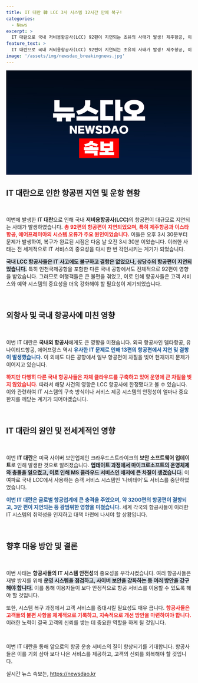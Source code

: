 ```yaml
---
title: IT 대란 韓 LCC 3사 시스템 12시간 만에 복구!
categories:
  - News
excerpt: >
  IT 대란으로 국내 저비용항공사(LCC) 92편이 지연되는 초유의 사태가 발생! 제주항공, 이스타항공 등이 영향을 받았지만, 12시간 만에 시스템이 복구되었다. 외항사도 피해를 입어 총 13편이 지연된 상황. 이 사태의 진짜 원인과 여파를 알아보자!
feature_text: >
  IT 대란으로 국내 저비용항공사(LCC) 92편이 지연되는 초유의 사태가 발생! 제주항공, 이스타항공 등이 영향을 받았지만, 12시간 만에 시스템이 복구되었다. 외항사도 피해를 입어 총 13편이 지연된 상황. 이 사태의 진짜 원인과 여파를 알아보자!
image: '/assets/img/newsdao_breakingnews.jpg'
---
```


<p><img src="/assets/img/newsdao_breakingnews.jpg" alt="koreaapp 속보" /></p>

<h2 data-ke-size="size26">IT 대란으로 인한 항공편 지연 및 운항 현황</h2>

<p data-ke-size="size16">&nbsp;</p>

<p>이번에 발생한 <b>IT 대란</b>으로 인해 국내 <b>저비용항공사(LCC)</b>의 항공편이 대규모로 지연되는 사태가 발생하였습니다. <b><span style="color: #ee2323;">총 92편의 항공편이 지연되었으며, 특히 제주항공과 이스타항공, 에어프레미아의 시스템 오류가 주요 원인이었습니다.</span></b> 이들은 오후 3시 30분부터 문제가 발생하여, 복구가 완료된 시점은 다음 날 오전 3시 30분 이었습니다. 이러한 사태는 전 세계적으로 IT 서비스의 중요성을 다시 한 번 각인시키는 계기가 되었습니다. </p>

<p><b><span style="background-color: #21538527;">국내 LCC 항공사들은 IT 사고에도 불구하고 결항은 없었으나, 상당수의 항공편이 지연되었습니다.</span></b> 특히 인천국제공항을 포함한 다른 국내 공항에서도 전체적으로 92편이 영향을 받았습니다. 그러므로 여행객들은 큰 불편을 겪었고, 이로 인해 항공사들은 고객 서비스와 예약 시스템의 중요성을 더욱 강화해야 할 필요성이 제기되었습니다. </p>

<p data-ke-size="size16">&nbsp;</p>

<h2 data-ke-size="size26">외항사 및 국내 항공사에 미친 영향</h2>

<p data-ke-size="size16">&nbsp;</p>

<p>이번 IT 대란은 <b>국내외 항공사</b>에게도 큰 영향을 미쳤습니다. 외국 항공사인 델타항공, 유나이티드항공, 에어프랑스 역시 <b><span style="color: #1a5490;">유사한 IT 문제로 인해 13편의 항공편에서 지연 및 결항이 발생했습니다.</span></b> 이 외에도 다른 공항에서 일부 항공편이 차질을 빚어 현재까지 문제가 이어지고 있습니다. </p>

<p><b><span style="color: #ee2323;">하지만 다행히 다른 국내 항공사들은 자체 클라우드를 구축하고 있어 운영에 큰 차질을 빚지 않았습니다.</span></b> 따라서 해당 사건의 영향은 LCC 항공사에 한정됐다고 볼 수 있습니다. 이와 관련하여 IT 시스템의 구축 방식이나 서비스 제공 시스템의 안정성이 얼마나 중요한지를 깨닫는 계기가 되어야겠습니다. </p>

<p data-ke-size="size16">&nbsp;</p>

<h2 data-ke-size="size26">IT 대란의 원인 및 전세계적인 영향</h2>

<p data-ke-size="size16">&nbsp;</p>

<p>이번 <b>IT 대란</b>은 미국 사이버 보안업체인 크라우드스트라이크의 <b>보안 소프트웨어 업데이트</b>로 인해 발생한 것으로 알려졌습니다. <b><span style="background-color: #21538527;">업데이트 과정에서 마이크로소프트의 운영체제와 충돌을 일으켰고, 이로 인해 MS 클라우드 서비스인 애저에 큰 차질이 생겼습니다.</span></b> 이 여파로 국내 LCC에서 사용하는 승객 서비스 시스템인 '나비테어'도 서비스를 중단하였었습니다. </p>

<p><b><span style="color: #1a5490;">이번 IT 대란은 글로벌 항공업계에 큰 충격을 주었으며, 약 3200편의 항공편이 결항되고, 3만 편이 지연되는 등 광범위한 영향을 미쳤습니다.</span></b> 세계 각국의 항공사들이 이러한 IT 시스템의 취약성을 인지하고 대책 마련에 나서야 할 상황입니다. </p>

<p data-ke-size="size16">&nbsp;</p>

<h2 data-ke-size="size26">향후 대응 방안 및 결론</h2>

<p data-ke-size="size16">&nbsp;</p>

<p>이번 사태는 <b>항공사들의 IT 시스템 안전성</b>의 중요성을 부각시켰습니다. 여러 항공사들은 재발 방지를 위해 <b><span style="background-color: #21538527;">운영 시스템을 점검하고, 사이버 보안을 강화하는 등 여러 방안을 강구해야 합니다.</span></b> 이를 통해 이용자들이 보다 안정적으로 항공 서비스를 이용할 수 있도록 해야 할 것입니다. </p>

<p>또한, 시스템 복구 과정에서 고객 서비스를 증대시킬 필요성도 매우 큽니다. <b><span style="color: #ee2323;">항공사들은 고객들의 불편 사항을 체계적으로 기록하고, 지속적으로 개선 방안을 마련하여야 합니다.</span></b> 이러한 노력이 결국 고객의 신뢰를 쌓는 데 중요한 역할을 하게 될 것입니다. </p>

<p data-ke-size="size16">&nbsp;</p>

<p>이번 IT 대란을 통해 앞으로의 항공 운송 서비스의 질이 향상되기를 기대합니다. 항공사들은 이를 기회 삼아 보다 나은 서비스를 제공하고, 고객의 신뢰를 회복해야 할 것입니다.</p>
실시간 뉴스 속보는, <a href="https://newsdao.kr" rel="dofollow">https://newsdao.kr</a>


